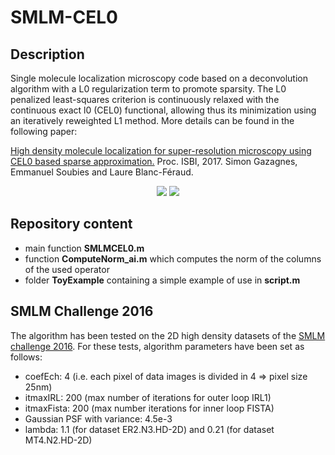# SMLM-CEL0

## Description
Single molecule localization microscopy code based on a deconvolution algorithm with a L0 regularization term to promote sparsity.
The L0 penalized least-squares criterion is continuously relaxed with the continuous exact l0 (CEL0) functional, allowing thus its minimization using an iteratively reweighted L1 method. More details can be found in the following paper:

<a href="https://hal.inria.fr/hal-01443565" target="_blank">High density molecule localization for super-resolution microscopy using CEL0 based sparse approximation.</a> Proc. ISBI, 2017. 
Simon Gazagnes, Emmanuel Soubies and Laure Blanc-Féraud.


<p align="center">
<img src="https://github.com/esoubies/SMLM-CEL0/blob/master/imgs/recons1.png"/>
<img src="https://github.com/esoubies/SMLM-CEL0/blob/master/imgs/recons2.png"/>
</p>

## Repository content
* main function **SMLMCEL0.m** 
* function **ComputeNorm_ai.m** which computes the norm of the columns of the used operator
* folder **ToyExample** containing a simple example of use in **script.m** 

## SMLM Challenge 2016
The algorithm has been tested on the 2D high density datasets of the [SMLM challenge 2016](http://bigwww.epfl.ch/smlm/challenge2016/index.html). For these tests, algorithm parameters have been set as follows:
* coefEch: 4  (i.e. each pixel of data images is divided in 4 => pixel size 25nm)
* itmaxIRL: 200  (max number of iterations for outer loop IRL1)
* itmaxFista: 200 (max number iterations for inner loop FISTA)
* Gaussian PSF with variance: 4.5e-3
* lambda: 1.1 (for dataset ER2.N3.HD-2D) and 0.21 (for dataset MT4.N2.HD-2D)


